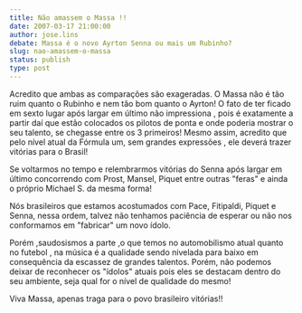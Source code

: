 ```yaml
---
title: Não amassem o Massa !!
date: 2007-03-17 21:00:00
author: jose.lins
debate: Massa é o novo Ayrton Senna ou mais um Rubinho?
slug: nao-amassem-o-massa
status: publish 
type: post
---
```


Acredito que ambas as comparações são exageradas. O Massa nâo é tão ruim quanto o Rubinho e nem tâo bom quanto o Ayrton! O fato de ter ficado em sexto lugar após largar em último não impressiona , pois é exatamente a partir daí que estão colocados os pilotos de ponta e onde poderia mostrar o seu talento, se chegasse entre os 3 primeiros! Mesmo assim, acredito que pelo nível atual da Fórmula um, sem grandes expressões , ele deverá trazer vitórias para o Brasil!  

Se voltarmos no tempo e relembrarmos vitórias do Senna após largar em último concorrendo com Prost, Mansel, Piquet entre outras "feras" e ainda o próprio Michael S. da mesma forma!  

Nós brasileiros que estamos acostumados com Pace, Fitipaldi, Piquet e Senna, nessa ordem, talvez não tenhamos paciência de esperar ou não nos conformamos em "fabricar" um novo ídolo.  

Porém ,saudosismos a parte ,o que temos no automobilismo atual quanto no futebol , na música é a qualidade sendo nivelada para baixo em consequência da escassez de grandes talentos. Porém, não podemos deixar de reconhecer os "ídolos" atuais pois eles se destacam dentro do seu ambiente, seja qual for o nível de qualidade do mesmo!  

Viva Massa, apenas traga para o povo brasileiro vitórias!!
